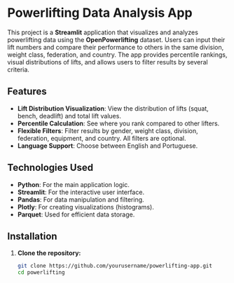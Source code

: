# Powerlifting Data Analysis App

This project is a **Streamlit** application that visualizes and analyzes powerlifting data using the **OpenPowerlifting** dataset. Users can input their lift numbers and compare their performance to others in the same division, weight class, federation, and country. The app provides percentile rankings, visual distributions of lifts, and allows users to filter results by several criteria.

## Features

- **Lift Distribution Visualization**: View the distribution of lifts (squat, bench, deadlift) and total lift values.
- **Percentile Calculation**: See where you rank compared to other lifters.
- **Flexible Filters**: Filter results by gender, weight class, division, federation, equipment, and country. All filters are optional.
- **Language Support**: Choose between English and Portuguese.

## Technologies Used

- **Python**: For the main application logic.
- **Streamlit**: For the interactive user interface.
- **Pandas**: For data manipulation and filtering.
- **Plotly**: For creating visualizations (histograms).
- **Parquet**: Used for efficient data storage.

## Installation

1. **Clone the repository:**

   ```bash
   git clone https://github.com/yourusername/powerlifting-app.git
   cd powerlifting
